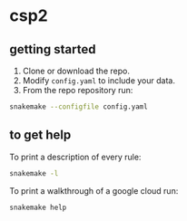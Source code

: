 # csp2

## getting started

1. Clone or download the repo.
2. Modify `config.yaml` to include your data.
3. From the repo repository run:
```bash
snakemake --configfile config.yaml
```

## to get help

To print a description of every rule:

```bash
snakemake -l
```

To print a walkthrough of a google cloud run:

```bash
snakemake help
```
